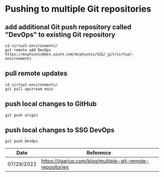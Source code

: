 # Pushing to multiple Git repositories

## add additional Git push repository called "DevOps" to existing Git repository

```gfm
cd virtual-environments/
git remote add DevOps https://mcphsuniv@dev.azure.com/mcphsuniv/SSG/_git/virtual-environments
```

## pull remote updates

```gfm
cd virtual-environments/
git pull upstream main
```

## push local changes to GitHub

```gfm
git push origin
```

## push local changes to SSG DevOps

```gfm
git push DevOps
```

| Date | Reference |
|----- | --------- |
| 07/28/2022 | https://jigarius.com/blog/multiple-git-remote-repositories |